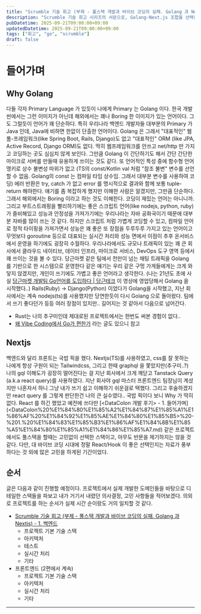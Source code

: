 ```yaml
---
title: "Scrumble 기술 회고 (부제 - 풀스택 개발과 바이브 코딩의 실패. Golang 과 Nextjs) - 0. 들어가며"
description: "Scrumble 기술 회고 시리즈의 서문으로, Golang·Next.js 조합을 선택한 배경과 바이브 코딩이 준 도움과 한계, 이후 편에서 다룰 백엔드·프런트엔드·LLM 챕터를 어떻게 이어갈지 로드맵을 제시하는 방향 소개 글이다. 독자가 무엇을 기대하면 좋을지와 읽는 순서를 명확히 안내하고, 시리즈를 쓰게 된 계기와 앞으로 공개할 도구들도 미리 소개하며 커뮤니티 피드백을 요청한다."
pubDatetime: 2025-09-21T09:00:00+09:00
updatedDatetime: 2025-09-21T09:00:00+09:00
tags: ["회고", "go", "scrumble"]
draft: false
---
```


# 들어가며

## Why Golang

다들 각자 Primary Language 가 있듯이 나에게 Primary 는 Golang 이다. 한국 개발씬에서는 그런 이미지가 아닌데 해외에서는 꽤나 Boring 한 이미지가 있는 언어이다. 그도 그럴듯이 언어가 꽤 단순하다. 특히 우리나라 백엔드 개발자들 대부분의 Primary 가 Java 인데, Java에 비하면 한없이 단촐한 언어이다.
Golang 은 그래서 "대표적인" 웹 풀-프레임워크(like Spring Boot, Rails, Django)도 없고 "대표적인" ORM (like JPA, Active Record, Django ORM)도 없다. 딱히 웹프레임워크를 안쓰고 net/http 만 가지고 코딩하는 곳도 심심치 않게 보인다. 그만큼 Golang 이 간단하기도 해서 간단 간단한 마이크로 서버를 만들때 유용하게 쓰이는 것도 같다. 또 언어적인 특성 중에 함수형 언어 맹키로 상수 불변성 따위가 없고 (TS의 const/Kotlin val 처럼 "참조 불변" 변수를 선언할 수 없음. Golang의 const 는 컴파일 타임 상수임. 그래서 대부분 변수를 사용하여 코딩) 에러 반환은 try, catch 가 없고 error 를 명시적으로 결과와 함께 보통 tuple-return 해야한다.
얘기를 좀 복잡하게 했지만 이해한 사람은 알겠지만, 그만큼 단순하다. 그래서 해외에서는 Boring 이라고 하는 것도 이해한다. 코딩이 재밌는 언어는 아니니까.
그리고 부트스트래핑을 빨리하기에는 좋은 스크립트 언어(like nodejs, python, ruby)가 즐비해있고 성능과 안정성을 가져가기에는 우리나라는 자바 공화국이기 때문에 대부분 자바를 많이 쓰는 것 같다. 하지만 스크립트 처럼 가볍게 코딩할 수 있고, 컴파일 언어로 정적 타이핑을 가져가면서 성능은 꽤 좋은 또 장점을 두루두루 가지고 있는 언어이고 무엇보다 goroutine 등으로 대표되는 실시간 처리와 성능 면에서 이점이 추후 온서비스에서 운영을 하기에도 굉장히 수월하다. 우리나라에서도 규모나 트래픽이 있는 꽤 큰 회사에서 클라우드 네이티브, 데이터 인프라, 마이크로 서비스, DevOps 도구 영역 등에서 꽤 쓰이는 것을 볼 수 있다. 당근마켓 같은 팀에서 천만이 넘는 채팅 트래픽을 Golang 를 기반으로 한 시스템으로 운영한다 같은 얘기는 우리 같은 구멍 가게들에게는 크게 와닿지 않겠지만, 개인이 쓰기에도 가볍고 좋은 언어라고 생각한다.
(나는 21년도 초에 사실 [당근마켓 개발팀 Go언어를 도입하다 | 당근테크](https://www.youtube.com/watch?v=mLIthm96u2Q) 이 영상에 영업당해서 Golang 을 시작했다..)
Rails(Ruby) -> Django(Python) 이었다가 Golang을 시작했고, 지난 회사에서는 계속 nodejs(ts)를 사용했지만 당연한듯이 다시 Golang 으로 돌아왔다. 팀에서 쓰기 좋다던가 등등 여러 장점이 있지만.. 길어지는 것 같아서 다음으로 넘어간다.

- Rust는 나의 추구미인데 제대로된 프로젝트에서는 한번도 써본 경험이 없다..
- [왜 Vibe Coding에서 Go가 편한가](https://sinwoobang.notion.site/Vibe-Coding-Go-2656746440e2809baa8ceb5f326cfb37) 라는 글도 있으니 참고

## Nextjs

백엔드와 달리 프론트는 국밥 픽을 했다. Nextjs(TS)를 사용하였고, css를 잘 못하는 나에게 항상 구원이 되는 Tailwindcss, 그리고 한때 graphql 을 쫓았지만(추구미..?) 나의 gql 이해도가 굉장히 떨어진다는 걸 지난 회사에서 크게 깨닫고 Tanstack Query (a.k.a react query)를 사용하였다. 지난 회사야 gql 마스터 프론트엔드 팀장님이 계셨지만 나혼자서 하니 그냥 내가 쓰기 쉽고 이해하기 쉬운걸로 택했다. 그리고 후술하겠지만 react query 를 그렇게 판단한건 나의 큰 실수였다..
국밥 픽이다 보니 Why 가 딱히 없다. React 를 하긴 했었고 예전에 쓰다만 [\<DataColon 개발 후기> - 1. 들어가며](<DataColon%20%E1%84%80%E1%85%A2%E1%84%87%E1%85%A1%E1%86%AF%20%E1%84%92%E1%85%AE%E1%84%80%E1%85%B5>%20-%201.%20%E1%84%83%E1%85%B3%E1%86%AF%E1%84%8B%E1%85%A5%E1%84%80%E1%85%A1%E1%84%86%E1%85%A7.md) 같은 프로젝트에서도 풀스택을 할때는 고민없이 선택한 스택이고, 아무도 반문을 제기하지는 않을 것 같다.
다만, 대 바이브 코딩 시대에 정말 React/Hook 이 좋은 선택인지는 자료가 풍부하다는 것 외에 많은 고민을 하게된 기간이었다.

## 순서

글은 다음과 같이 진행할 예정이다. 프로젝트에서 실제 개발한 도메인들을 바탕으로 디테일한 스택들을 파보고 내가 거기서 내렸던 의사결정, 고민 사항들을 적어보겠다. 의외로 프로젝트를 하는 순서가 실제 시간 순이랑도 거의 일치할 것 같다.

- [Scrumble 기술 회고 (부제 - 풀스택 개발과 바이브 코딩의 실패. Golang 과 Nextjs) - 1. 백엔드](Scrumble%20%EA%B8%B0%EC%88%A0%20%ED%9A%8C%EA%B3%A0%20%28%EB%B6%80%EC%A0%9C%20-%20%ED%92%80%EC%8A%A4%ED%83%9D%20%EA%B0%9C%EB%B0%9C%EA%B3%BC%20%EB%B0%94%EC%9D%B4%EB%B8%8C%20%EC%BD%94%EB%94%A9%EC%9D%98%20%EC%8B%A4%ED%8C%A8.%20Golang%20%EA%B3%BC%20Nextjs%29%20-%201.%20%EB%B0%B1%EC%97%94%EB%93%9C.md)
  - 프로젝트 기본 기술 스택
  - 아키텍처
  - 테스트
  - 실시간 처리
  - 기타
- 프론트엔드 (2편에서 계속)
  - 프로젝트 기본 기술 스택
  - 아키텍처
  - 실시간 처리
  - 기타

---
